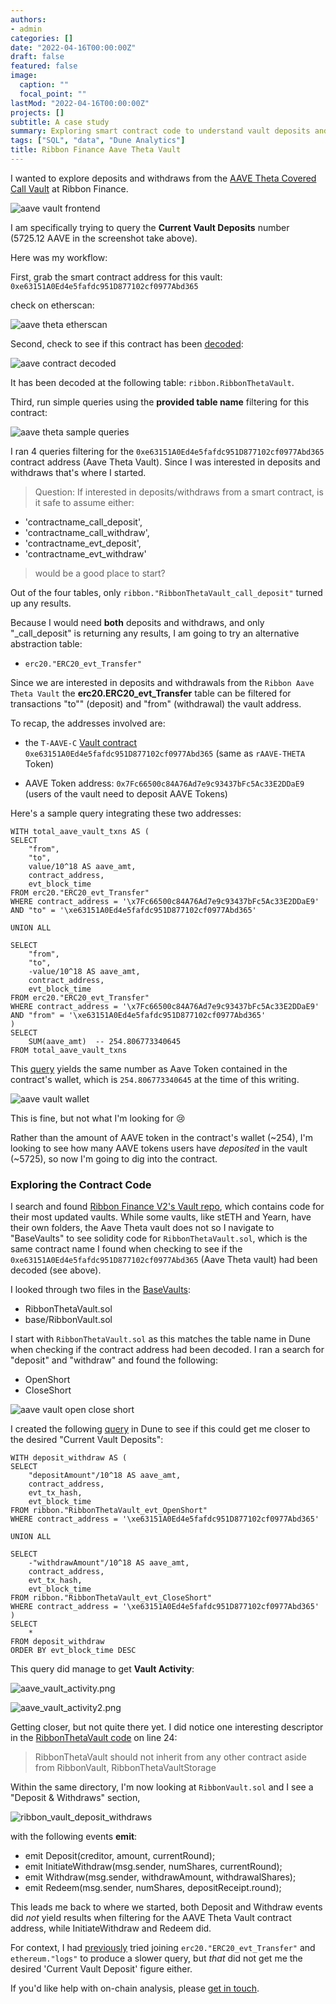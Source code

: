 ```yaml
---
authors:
- admin
categories: []
date: "2022-04-16T00:00:00Z"
draft: false
featured: false
image:
  caption: ""
  focal_point: ""
lastMod: "2022-04-16T00:00:00Z"
projects: []
subtitle: A case study
summary: Exploring smart contract code to understand vault deposits and withdraws
tags: ["SQL", "data", "Dune Analytics"]
title: Ribbon Finance Aave Theta Vault
---
```


I wanted to explore deposits and withdraws from the [AAVE Theta Covered Call Vault](https://app.ribbon.finance/v2/theta-vault/T-AAVE-C) at Ribbon Finance.

![aave vault frontend](./aave_vault_frontend.png)

I am specifically trying to query the **Current Vault Deposits** number (5725.12 AAVE in the screenshot take above).

Here was my workflow:

First, grab the smart contract address for this vault: `0xe63151A0Ed4e5fafdc951D877102cf0977Abd365`

check on etherscan:

![aave theta etherscan](./aave_theta_etherscan.png)

Second, check to see if this contract has been [decoded](https://dune.xyz/0xBoxer/Is-my-Contract-decoded-yet?contract_address_t419c6=0xe63151A0Ed4e5fafdc951D877102cf0977Abd365):

![aave contract decoded](./aave_contract_decoded.png)

It has been decoded at the following table: `ribbon.RibbonThetaVault`.

Third, run simple queries using the **provided table name** filtering for this contract:

![aave theta sample queries](./aave_theta_sample_queries.png)

I ran 4 queries filtering for the `0xe63151A0Ed4e5fafdc951D877102cf0977Abd365` contract address (Aave Theta Vault). Since I was interested in deposits and withdraws that's where I started. 

> Question: If interested in deposits/withdraws from a smart contract, is it safe to assume either:

- 'contractname_call_deposit', 
- 'contractname_call_withdraw', 
- 'contractname_evt_deposit', 
- 'contractname_evt_withdraw' 

> would be a good place to start?

Out of the four tables, only `ribbon."RibbonThetaVault_call_deposit"` turned up any results. 

Because I would need **both** deposits and withdraws, and only "_call_deposit" is returning any results, I am going to try an alternative abstraction table:

- `erc20."ERC20_evt_Transfer"`

Since we are interested in deposits and withdrawals from the `Ribbon Aave Theta Vault` the **erc20.ERC20_evt_Transfer** table can be filtered for transactions "to"" (deposit) and "from" (withdrawal) the vault address.

To recap, the addresses involved are: 

- the `T-AAVE-C` [Vault contract]((https://app.ribbon.finance/v2/theta-vault/T-AAVE-C)) `0xe63151A0Ed4e5fafdc951D877102cf0977Abd365` (same as `rAAVE-THETA` Token)

- AAVE Token address: `0x7Fc66500c84A76Ad7e9c93437bFc5Ac33E2DDaE9` (users of the vault need to deposit AAVE Tokens)

Here's a sample query integrating these two addresses:

```{python}
WITH total_aave_vault_txns AS (
SELECT 
    "from",
    "to",
    value/10^18 AS aave_amt,
    contract_address,
    evt_block_time
FROM erc20."ERC20_evt_Transfer"
WHERE contract_address = '\x7Fc66500c84A76Ad7e9c93437bFc5Ac33E2DDaE9'
AND "to" = '\xe63151A0Ed4e5fafdc951D877102cf0977Abd365'

UNION ALL

SELECT 
    "from",
    "to",
    -value/10^18 AS aave_amt,
    contract_address,
    evt_block_time
FROM erc20."ERC20_evt_Transfer"
WHERE contract_address = '\x7Fc66500c84A76Ad7e9c93437bFc5Ac33E2DDaE9'
AND "from" = '\xe63151A0Ed4e5fafdc951D877102cf0977Abd365'
)
SELECT
    SUM(aave_amt)  -- 254.806773340645
FROM total_aave_vault_txns 
```

This [query](https://dune.xyz/queries/609486) yields the same number as Aave Token contained in the contract's wallet, which is `254.806773340645` at the time of this writing.

![aave vault wallet](./aave_vault_wallet.png)

This is fine, but not what I'm looking for 😢 

Rather than the amount of AAVE token in the contract's wallet (~254), I'm looking to see how many AAVE tokens users have *deposited* in the vault (~5725), so now I'm going to dig into the contract. 

### Exploring the Contract Code

I search and found [Ribbon Finance V2's Vault repo](https://github.com/ribbon-finance/ribbon-v2/tree/master/contracts/vaults), which contains code for their most updated vaults. While some vaults, like stETH and Yearn, have their own folders, the Aave Theta vault does not so I navigate to "BaseVaults" to see solidity code for `RibbonThetaVault.sol`, which is the same contract name I found when checking to see if the `0xe63151A0Ed4e5fafdc951D877102cf0977Abd365` (Aave Theta vault) had been decoded (see above). 

I looked through two files in the [BaseVaults](https://github.com/ribbon-finance/ribbon-v2/tree/master/contracts/vaults/BaseVaults):

- RibbonThetaVault.sol
- base/RibbonVault.sol 

I start with `RibbonThetaVault.sol` as this matches the table name in Dune when checking if the contract address had been decoded. I ran a search for "deposit" and "withdraw" and found the following:

- OpenShort
- CloseShort

![aave vault open close short](./aave_vault_open_close_short.png)

I created the following [query](https://dune.xyz/queries/609785) in Dune to see if this could get me closer to the desired "Current Vault Deposits":

```{python}
WITH deposit_withdraw AS (
SELECT 
    "depositAmount"/10^18 AS aave_amt,
    contract_address,
    evt_tx_hash,
    evt_block_time
FROM ribbon."RibbonThetaVault_evt_OpenShort"
WHERE contract_address = '\xe63151A0Ed4e5fafdc951D877102cf0977Abd365'

UNION ALL

SELECT
    -"withdrawAmount"/10^18 AS aave_amt,
    contract_address,
    evt_tx_hash,
    evt_block_time
FROM ribbon."RibbonThetaVault_evt_CloseShort"
WHERE contract_address = '\xe63151A0Ed4e5fafdc951D877102cf0977Abd365'
)
SELECT
    *
FROM deposit_withdraw
ORDER BY evt_block_time DESC

```

This query did manage to get **Vault Activity**:

![aave_vault_activity.png](./aave_vault_activity.png)

![aave_vault_activity2.png](./aave_vault_activity2.png)


Getting closer, but not quite there yet. I did notice one interesting descriptor in the [RibbonThetaVault code](https://github.com/ribbon-finance/ribbon-v2/blob/master/contracts/vaults/BaseVaults/RibbonThetaVault.sol) on line 24:

> RibbonThetaVault should not inherit from any other contract aside from RibbonVault, RibbonThetaVaultStorage

Within the same directory, I'm now looking at `RibbonVault.sol` and I see a "Deposit & Withdraws" section,

![ribbon_vault_deposit_withdraws](./ribbon_vault_deposit_withdraws.png)

with the following events **emit**:

- emit Deposit(creditor, amount, currentRound);
- emit InitiateWithdraw(msg.sender, numShares, currentRound);
- emit Withdraw(msg.sender, withdrawAmount, withdrawalShares);
- emit Redeem(msg.sender, numShares, depositReceipt.round);

This leads me back to where we started, both Deposit and Withdraw events did *not* yield results when filtering for the AAVE Theta Vault contract address, while InitiateWithdraw and Redeem did. 

For context, I had [previously](https://dune.xyz/queries/537056/1010779) tried joining `erc20."ERC20_evt_Transfer"` and `ethereum."logs"` to produce a slower query, but *that* did not get me the desired 'Current Vault Deposit' figure either. 


If you'd like help with on-chain analysis, please [get in touch](https://twitter.com/paulapivat).